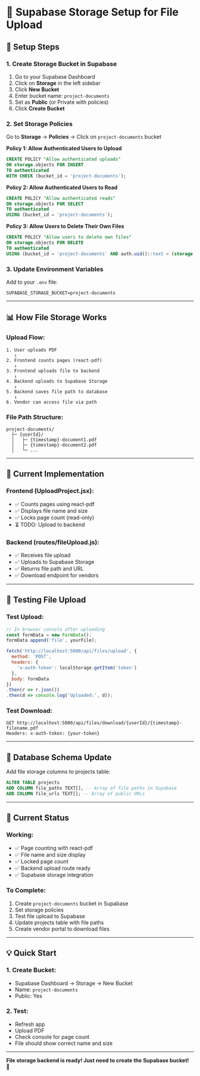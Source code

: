 # 📁 Supabase Storage Setup for File Upload

## 🎯 Setup Steps

### 1. Create Storage Bucket in Supabase

1. Go to your Supabase Dashboard
2. Click on **Storage** in the left sidebar
3. Click **New Bucket**
4. Enter bucket name: `project-documents`
5. Set as **Public** (or Private with policies)
6. Click **Create Bucket**

### 2. Set Storage Policies

Go to **Storage** → **Policies** → Click on `project-documents` bucket

**Policy 1: Allow Authenticated Users to Upload**
```sql
CREATE POLICY "Allow authenticated uploads"
ON storage.objects FOR INSERT
TO authenticated
WITH CHECK (bucket_id = 'project-documents');
```

**Policy 2: Allow Authenticated Users to Read**
```sql
CREATE POLICY "Allow authenticated reads"
ON storage.objects FOR SELECT
TO authenticated
USING (bucket_id = 'project-documents');
```

**Policy 3: Allow Users to Delete Their Own Files**
```sql
CREATE POLICY "Allow users to delete own files"
ON storage.objects FOR DELETE
TO authenticated
USING (bucket_id = 'project-documents' AND auth.uid()::text = (storage.foldername(name))[1]);
```

### 3. Update Environment Variables

Add to your `.env` file:
```env
SUPABASE_STORAGE_BUCKET=project-documents
```

---

## 📊 How File Storage Works

### **Upload Flow:**
```
1. User uploads PDF
   ↓
2. Frontend counts pages (react-pdf)
   ↓
3. Frontend uploads file to backend
   ↓
4. Backend uploads to Supabase Storage
   ↓
5. Backend saves file path to database
   ↓
6. Vendor can access file via path
```

### **File Path Structure:**
```
project-documents/
  ├─ {userId}/
  │   ├─ {timestamp}-document1.pdf
  │   ├─ {timestamp}-document2.pdf
  │   └─ ...
```

---

## 🔧 Current Implementation

### **Frontend (UploadProject.jsx):**
- ✅ Counts pages using react-pdf
- ✅ Displays file name and size
- ✅ Locks page count (read-only)
- ⏳ TODO: Upload to backend

### **Backend (routes/fileUpload.js):**
- ✅ Receives file upload
- ✅ Uploads to Supabase Storage
- ✅ Returns file path and URL
- ✅ Download endpoint for vendors

---

## 🚀 Testing File Upload

### **Test Upload:**
```javascript
// In browser console after uploading
const formData = new FormData();
formData.append('file', yourFile);

fetch('http://localhost:5000/api/files/upload', {
  method: 'POST',
  headers: {
    'x-auth-token': localStorage.getItem('token')
  },
  body: formData
})
.then(r => r.json())
.then(d => console.log('Uploaded:', d));
```

### **Test Download:**
```
GET http://localhost:5000/api/files/download/{userId}/{timestamp}-filename.pdf
Headers: x-auth-token: {your-token}
```

---

## 📝 Database Schema Update

Add file storage columns to projects table:

```sql
ALTER TABLE projects
ADD COLUMN file_paths TEXT[], -- Array of file paths in Supabase
ADD COLUMN file_urls TEXT[]; -- Array of public URLs
```

---

## 🎯 Current Status

### **Working:**
- ✅ Page counting with react-pdf
- ✅ File name and size display
- ✅ Locked page count
- ✅ Backend upload route ready
- ✅ Supabase storage integration

### **To Complete:**
1. Create `project-documents` bucket in Supabase
2. Set storage policies
3. Test file upload to Supabase
4. Update projects table with file paths
5. Create vendor portal to download files

---

## 💡 Quick Start

### **1. Create Bucket:**
- Supabase Dashboard → Storage → New Bucket
- Name: `project-documents`
- Public: Yes

### **2. Test:**
- Refresh app
- Upload PDF
- Check console for page count
- File should show correct name and size

---

**File storage backend is ready! Just need to create the Supabase bucket!** 🎉
